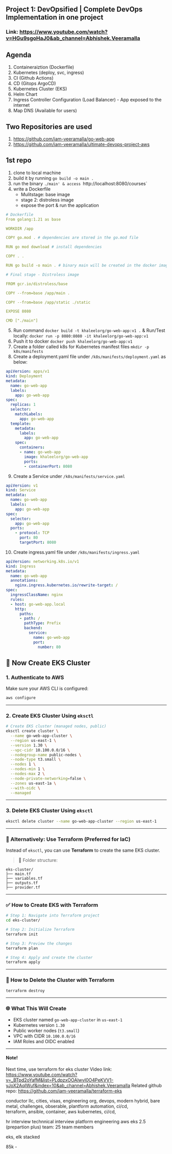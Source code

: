 ## Project 1: DevOpsified | Complete DevOps Implementation in one project
### Link: https://www.youtube.com/watch?v=HGu9sgoHaJ0&ab_channel=Abhishek.Veeramalla

## Agenda
1. Containeraiztion (Dockerfile)
2. Kubernetes (deploy, svc, ingress)
3. CI (Github Actions)
4. CD (Gitops ArgoCD)
5. Kubernetes Cluster (EKS)
6. Helm Chart
7. Ingress Controller Configuration (Load Balancer) - App exposed to the internet
8. Map DNS (Available for users)

## Two Repositories are used
1. https://github.com/iam-veeramalla/go-web-app
2. https://github.com/iam-veeramalla/ultimate-devops-project-aws 

## 1st repo
1. clone to local machine
2. build it by running `go build -o main .`
3. run the binary `./main' & access `http://localhost:8080/courses`
4. write a Dockerfile
    - Mulitstage: base image
    - stage 2: distroless image
    - expose the port & run the application
```yaml
# Dockerfile
From golang:1.21 as base 

WORKDIR /app

COPY go.mod . # dependencies are stored in the go.mod file

RUN go mod download # install dependencies

COPY . .

RUN go build -o main . # binary main will be created in the docker image

# Final stage - Distroless image

FROM gcr.io/distroless/base

COPY --from=base /app/main .

COPY --from=base /app/static ./static

EXPOSE 8080

CMD ["./main"]
```
5. Run command `docker build -t khaleelorg/go-web-app:v1 .` & Run/Test locally: `docker run -p 8080:8080 -it khaleelorg/go-web-app:v1`
6. Push it to docker `docker push khaleelorg/go-web-app:v1` 
7. Create a folder called k8s for Kubernetes manifest files `mkdir -p k8s/manifests`
8. Create a deployment.yaml file under `/k8s/manifests/deployment.yaml` as below:
```yaml
apiVersion: apps/v1
kind: Deployment
metadata:
  name: go-web-app
  labels:
    app: go-web-app
spec:
  replicas: 1
  selector:
    matchLabels:
      app: go-web-app
  template:
    metadata:
      labels:
        app: go-web-app
    spec:
      containers:
      - name: go-web-app
        image: khaleelorg/go-web-app
        ports:
        - containerPort: 8080
```
9. Create a Service under `/k8s/manifests/service.yaml`
```yaml
apiVersion: v1
kind: Service
metadata:
  name: go-web-app
  labels:
    app: go-web-app
spec:
  selector:
    app: go-web-app
  ports:
    - protocol: TCP
      port: 80
      targetPort: 8080
```
10. Create ingress.yaml file under `/k8s/manifests/ingress.yaml`
```yaml
apiVersion: networking.k8s.io/v1
kind: Ingress
metadata:
  name: go-web-app
  annotations:
    nginx.ingress.kubernetes.io/rewrite-target: /
spec:
  ingressClassName: nginx
  rules:
  - host: go-web-app.local
    http:
      paths:
      - path: /
        pathType: Prefix
        backend:
          service:
            name: go-web-app
            port:
              number: 80
```

## 🚀 Now Create EKS Cluster

### 1. Authenticate to AWS
Make sure your AWS CLI is configured:

```bash
aws configure
````

---

### 2. Create EKS Cluster Using `eksctl`

```bash
# Create EKS cluster (managed nodes, public)
eksctl create cluster \
  --name go-web-app-cluster \
  --region us-east-1 \
  --version 1.30 \
  --vpc-cidr 10.100.0.0/16 \
  --nodegroup-name public-nodes \
  --node-type t3.small \
  --nodes 1 \
  --nodes-min 1 \
  --nodes-max 2 \
  --node-private-networking=false \
  --zones us-east-1a \
  --with-oidc \
  --managed
```

---

### 3. Delete EKS Cluster Using `eksctl`

```bash
eksctl delete cluster --name go-web-app-cluster --region us-east-1
```

---

### 🧱 Alternatively: Use Terraform (Preferred for IaC)

Instead of `eksctl`, you can use **Terraform** to create the same EKS cluster.

> 📁 Folder structure:

```
eks-cluster/
├── main.tf
├── variables.tf
├── outputs.tf
├── provider.tf
```

---

### ✅ How to Create EKS with Terraform

```bash
# Step 1: Navigate into Terraform project
cd eks-cluster/

# Step 2: Initialize Terraform
terraform init

# Step 3: Preview the changes
terraform plan

# Step 4: Apply and create the cluster
terraform apply
```

---

### 🧼 How to Delete the Cluster with Terraform

```bash
terraform destroy
```

---

### 🌐 What This Will Create

* EKS cluster named `go-web-app-cluster` in `us-east-1`
* Kubernetes version `1.30`
* Public worker nodes (`t3.small`)
* VPC with CIDR `10.100.0.0/16`
* IAM Roles and OIDC enabled

---




























#### Note!
Next time, use terraform for eks cluster
Video link: https://www.youtube.com/watch?v=_BTpd2oYafM&list=PLdpzxOOAlwvI0O4PeKVV1-yJoX2AqIWuf&index=10&ab_channel=Abhishek.Veeramalla
Related github repo: https://github.com/iam-veeramalla/terraform-eks


conductor llc, cities, visas, engineering org, devops, modern hybrid, bare metal, challenges, obserable, plantform automation, ci/cd,  
terraform, ansible, container,
aws kubernetes, ci/cd, 

hr interview
technnical interview
platform engineering
aws eks 2.5 (prepartion plus)
team: 25 team members

eks, elk stacked

85k - 
